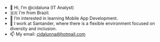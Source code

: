 - 👋 Hi, I’m @cidaluna (IT Analyst)
- 🇧🇷  I'm from Brazil.
- 👀 I’m interested in learning Mobile App Development.
- 💞️ I work at Santander, where there is a flexible environment focused on diversity and inclusion.
- 📫 My email: cidalunna@hotmail.com

<!---
cidaluna/cidaluna is a ✨ special ✨ repository because its `README.md` (this file) appears on your GitHub profile.
You can click the Preview link to take a look at your changes.
--->
